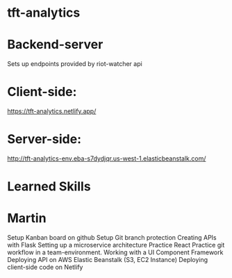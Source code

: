 # tft-analytics

# Backend-server
Sets up endpoints provided by riot-watcher api

# Client-side:
https://tft-analytics.netlify.app/

# Server-side:
http://tft-analytics-env.eba-s7dydjqr.us-west-1.elasticbeanstalk.com/

# Learned Skills
# Martin
Setup Kanban board on github
Setup Git branch protection
Creating APIs with Flask
Setting up a microservice architecture
Practice React
Practice git workflow in a team-environment.
Working with a UI Component Framework
Deploying API on AWS Elastic Beanstalk (S3, EC2 Instance)
Deploying client-side code on Netlify